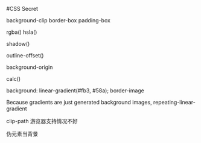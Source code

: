 #CSS Secret



background-clip 
				border-box
				padding-box

rgba()
hsla()


shadow()

outline-offset()



background-origin

calc()


background: linear-gradient(#fb3, #58a);
border-image

Because gradients are just generated background images,
repeating-linear-gradient

clip-path  游览器支持情况不好

伪元素当背景